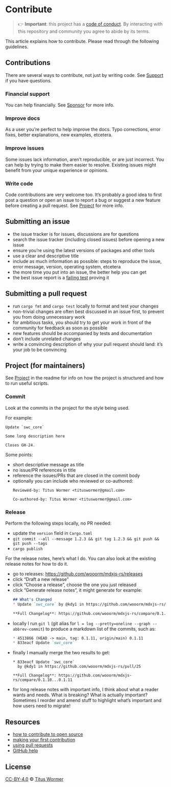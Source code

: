 # Contribute

> 👉 **Important**: this project has a [code of conduct][coc].
> By interacting with this repository and community you agree to abide by its
> terms.

This article explains how to contribute.
Please read through the following guidelines.

## Contributions

There are several ways to contribute, not just by writing code.
See [Support][] if you have questions.

### Financial support

You can help financially.
See [Sponsor][] for more info.

### Improve docs

As a user you’re perfect to help improve the docs.
Typo corrections, error fixes, better explanations, new examples, etcetera.

### Improve issues

Some issues lack information, aren’t reproducible, or are just incorrect.
You can help by trying to make them easier to resolve.
Existing issues might benefit from your unique experience or opinions.

### Write code

Code contributions are very welcome too.
It’s probably a good idea to first post a question or open an issue to report a
bug or suggest a new feature before creating a pull request.
See [Project][] for more info.

## Submitting an issue

*   the issue tracker is for issues, discussions are for questions
*   search the issue tracker (including closed issues) before opening a new
    issue
*   ensure you’re using the latest versions of packages and other tools
*   use a clear and descriptive title
*   include as much information as possible: steps to reproduce the issue,
    error message, version, operating system, etcetera
*   the more time you put into an issue, the better help you can get
*   the best issue report is a [failing test][unit-test] proving it

## Submitting a pull request

*   run `cargo fmt` and `cargo test` locally to format and test your changes
*   non-trivial changes are often best discussed in an issue first, to prevent
    you from doing unnecessary work
*   for ambitious tasks, you should try to get your work in front of the
    community for feedback as soon as possible
*   new features should be accompanied by tests and documentation
*   don’t include unrelated changes
*   write a convincing description of why your pull request should land:
    it’s your job to be convincing

## Project (for maintainers)

See [Project][project] in the readme for info on how the project is structured
and how to run useful scripts.

### Commit

Look at the commits in the project for the style being used.

For example:

```git-commit
Update `swc_core`

Some long description here

Closes GH-24.
```

Some points:

*   short descriptive message as title
*   no issue/PR references in title
*   reference the issues/PRs that are closed in the commit body
*   optionally you can include who reviewed or co-authored:
    ```
    Reviewed-by: Titus Wormer <tituswormer@gmail.com>

    Co-authored-by: Titus Wormer <tituswormer@gmail.com>
    ```

### Release

Perform the following steps locally, no PR needed:

*   update the `version` field in `Cargo.toml`
*   `git commit --all --message 1.2.3 && git tag 1.2.3 && git push && git push --tags`
*   `cargo publish`

For the release notes, here’s what I do.
You can also look at the existing release notes for how to do it.

*   go to releases: <https://github.com/wooorm/mdxjs-rs/releases>
*   click “Draft a new release”
*   click “Choose a release”, choose the one you just released
*   click “Generate release notes”, it might generate for example:
    ```markdown
    ## What's Changed
    * Update `swc_core` by @kdy1 in https://github.com/wooorm/mdxjs-rs/pull/25

    **Full Changelog**: https://github.com/wooorm/mdxjs-rs/compare/0.1.10...0.1.11
    ```
*   locally I run `git l` (git alias for
    `l = log --pretty=oneline --graph --abbrev-commit`) to produce a markdown
    list of the commits, such as:
    ```markdown
    * 4513866 (HEAD -> main, tag: 0.1.11, origin/main) 0.1.11
    * 833eacf Update `swc_core`
    ```
*   finally I manually merge the two results to get:
    ```
    * 833eacf Update `swc_core`
      by @kdy1 in https://github.com/wooorm/mdxjs-rs/pull/25

    **Full Changelog**: https://github.com/wooorm/mdxjs-rs/compare/0.1.10...0.1.11
    ```
*   for long release notes with important info, I think about what a reader
    wants and needs.
    What is breaking?
    What is actually important?
    Sometimes I reorder and amend stuff to highlight what’s important and how
    users need to migrate!

## Resources

*   [how to contribute to open source](https://opensource.guide/how-to-contribute/)
*   [making your first contribution](https://medium.com/@vadimdemedes/making-your-first-contribution-de6576ddb190)
*   [using pull requests](https://help.github.com/articles/about-pull-requests/)
*   [GitHub help](https://help.github.com)

## License

[CC-BY-4.0][license] © [Titus Wormer][author]

<!-- Definitions -->

[license]: https://creativecommons.org/licenses/by/4.0/

[author]: https://wooorm.com

[unit-test]: https://twitter.com/sindresorhus/status/579306280495357953

[support]: support.md

[coc]: code-of-conduct.md

[sponsor]: https://github.com/wooorm/mdxjs-rs/#sponsor

[project]: https://github.com/wooorm/mdxjs-rs/#project
